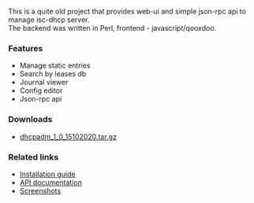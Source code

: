 <p>
 This is a quite old project that provides web-ui and simple json-rpc api to manage isc-dhcp server.<br>
 The backend was written in Perl, frontend - javascript/qooxdoo.<br>
</p>

### Features
 - Manage static entries
 - Search by leases db
 - Journal viewer
 - Config editor
 - Json-rpc api

### Downloads
 - [dhcpadm_1_0_15102020.tar.gz](https://github.com/akscf/iscdhcp-admin/blob/master/bin/dhcpadm_1_0_15102020.tar.gz)

### Related links
 - [Installation guide](https://akscf.org/?page=projects/iscdhcpadm/installation_guide)
 - [API documentation](https://akscf.org/?page=projects/iscdhcpadm/api_doc)
 - [Screenshots](https://akscf.org/?page=projects/iscdhcpadm/screenshots)

